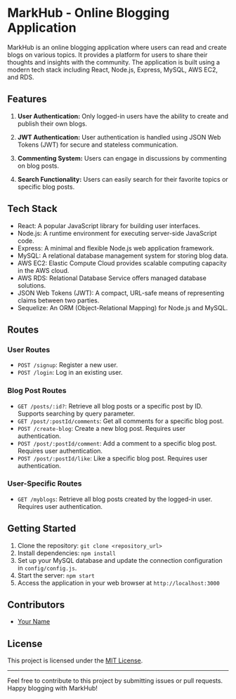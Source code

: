 # MarkHub - Online Blogging Application

MarkHub is an online blogging application where users can read and create blogs on various topics. It provides a platform for users to share their thoughts and insights with the community. The application is built using a modern tech stack including React, Node.js, Express, MySQL, AWS EC2, and RDS.

## Features

1. **User Authentication:** Only logged-in users have the ability to create and publish their own blogs.

2. **JWT Authentication:** User authentication is handled using JSON Web Tokens (JWT) for secure and stateless communication.

3. **Commenting System:** Users can engage in discussions by commenting on blog posts.

4. **Search Functionality:** Users can easily search for their favorite topics or specific blog posts.

## Tech Stack

- React: A popular JavaScript library for building user interfaces.
- Node.js: A runtime environment for executing server-side JavaScript code.
- Express: A minimal and flexible Node.js web application framework.
- MySQL: A relational database management system for storing blog data.
- AWS EC2: Elastic Compute Cloud provides scalable computing capacity in the AWS cloud.
- AWS RDS: Relational Database Service offers managed database solutions.
- JSON Web Tokens (JWT): A compact, URL-safe means of representing claims between two parties.
- Sequelize: An ORM (Object-Relational Mapping) for Node.js and MySQL.

## Routes

### User Routes

- `POST /signup`: Register a new user.
- `POST /login`: Log in an existing user.

### Blog Post Routes

- `GET /posts/:id?`: Retrieve all blog posts or a specific post by ID. Supports searching by query parameter.
- `GET /post/:postId/comments`: Get all comments for a specific blog post.
- `POST /create-blog`: Create a new blog post. Requires user authentication.
- `POST /post/:postId/comment`: Add a comment to a specific blog post. Requires user authentication.
- `POST /post/:postId/like`: Like a specific blog post. Requires user authentication.

### User-Specific Routes

- `GET /myblogs`: Retrieve all blog posts created by the logged-in user. Requires user authentication.

## Getting Started

1. Clone the repository: `git clone <repository_url>`
2. Install dependencies: `npm install`
3. Set up your MySQL database and update the connection configuration in `config/config.js`.
4. Start the server: `npm start`
5. Access the application in your web browser at `http://localhost:3000`

## Contributors

- [Your Name](https://github.com/yourusername)

## License

This project is licensed under the [MIT License](LICENSE).

---

Feel free to contribute to this project by submitting issues or pull requests. Happy blogging with MarkHub!
